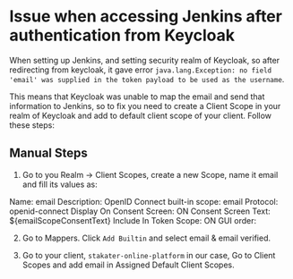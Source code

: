 # Issue when accessing Jenkins after authentication from Keycloak

When setting up Jenkins, and setting security realm of Keycloak, so after redirecting from keycloak, it gave error `java.lang.Exception: no field 'email' was supplied in the token payload to be used as the username`.

This means that Keycloak was unable to map the email and send that information to Jenkins, so to fix you need to create a Client Scope in your realm of Keycloak and add to default client scope of your client. Follow these steps:

## Manual Steps

1. Go to you Realm -> Client Scopes, create a new Scope, name it email and fill its values as:

Name:  email
Description: OpenID Connect built-in scope: email
Protocol: openid-connect
Display On Consent Screen: ON
Consent Screen Text: ${emailScopeConsentText}
Include In Token Scope: ON
GUI order:

2. Go to Mappers. Click `Add Builtin` and select email & email verified.

3. Go to your client, `stakater-online-platform` in our case, Go to Client Scopes and add email in Assigned Default Client Scopes.